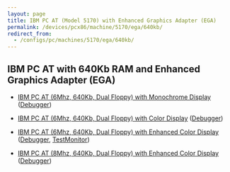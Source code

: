 ```yaml
---
layout: page
title: IBM PC AT (Model 5170) with Enhanced Graphics Adapter (EGA)
permalink: /devices/pcx86/machine/5170/ega/640kb/
redirect_from:
  - /configs/pc/machines/5170/ega/640kb/
---
```


IBM PC AT with 640Kb RAM and Enhanced Graphics Adapter (EGA)
------------------------------------------------------------

* [IBM PC AT (6Mhz, 640Kb, Dual Floppy) with Monochrome Display](/devices/pcx86/machine/5170/ega/640kb/rev1/mono/) ([Debugger](/devices/pcx86/machine/5170/ega/640kb/rev1/mono/debugger/))
* [IBM PC AT (6Mhz, 640Kb, Dual Floppy) with Color Display](/devices/pcx86/machine/5170/ega/640kb/rev1/color/) ([Debugger](/devices/pcx86/machine/5170/ega/640kb/rev1/color/debugger/))
* [IBM PC AT (6Mhz, 640Kb, Dual Floppy) with Enhanced Color Display](/devices/pcx86/machine/5170/ega/640kb/rev1/) ([Debugger](/devices/pcx86/machine/5170/ega/640kb/rev1/debugger/), [TestMonitor](/devices/pcx86/machine/5170/ega/640kb/rev1/testmon/))

* [IBM PC AT (8Mhz, 640Kb, Dual Floppy) with Enhanced Color Display](/devices/pcx86/machine/5170/ega/640kb/rev3/) ([Debugger](/devices/pcx86/machine/5170/ega/640kb/rev3/debugger/))
